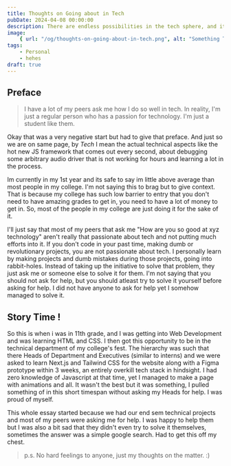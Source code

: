 ```yaml
---
title: Thoughts on Going about in Tech
pubDate: 2024-04-08 00:00:00
description: There are endless possibilities in the tech sphere, and it can often be overwhelming. Here are my  thoughts on how I navigate the tech world.
image:
    { url: "/og/thoughts-on-going-about-in-tech.png", alt: "Something Tech " }
tags:
    - Personal
    - hehes
draft: true
---
```


## Preface

> I have a lot of my peers ask me how I do so well in tech. In reality, I'm just a regular person who has a passion for technology. I'm just a student like them.

Okay that was a very negative start but had to give that preface. And just so we are on same page, by _Tech_ I mean the actual technical aspects like the hot new JS framework that comes out every second, about debugging some arbitrary audio driver that is not working for hours and learning a lot in the process.

Im currently in my 1st year and its safe to say im little above average than most people in my college. I'm not saying this to brag but to give context. That is because my college has such low barrier to entry that you don't need to have amazing grades to get in, you need to have a lot of money to get in. So, most of the people in my college are just doing it for the sake of it.

I'll just say that most of my peers that ask me "How are you so good at xyz technology" aren't really that passionate about tech and not putting much efforts into it. If you don't code in your past time, making dumb or revolutionary projects, you are not passionate about tech. I personally learn by making projects and dumb mistakes during those projects, going into rabbit-holes. Instead of taking up the initiative to solve that problem, they just ask me or someone else to solve it for them. I'm not saying that you should not ask for help, but you should atleast try to solve it yourself before asking for help. I did not have anyone to ask for help yet I somehow managed to solve it.

## Story Time !

So this is when i was in 11th grade, and I was getting into Web Development and was learning HTML and CSS. I then got this opportunity to be in the technical department of my college's fest. The hierarchy was such that there Heads of Department and Executives (similar to interns) and we were asked to learn Next.js and Tailwind CSS for the website along with a Figma prototype within 3 weeks, an entirely overkill tech stack in hindsight. I had zero knowledge of Javascript at that time, yet I managed to make a page with animations and all. It wasn't the best but it was something, I pulled something of in this short timespan without asking my Heads for help. I was proud of myself.

This whole essay started because we had our end sem technical projects and most of my peers were asking me for help. I was happy to help them but I was also a bit sad that they didn't even try to solve it themselves, sometimes the answer was a simple google search. Had to get this off my chest.

> p.s. No hard feelings to anyone, just my thoughts on the matter. :)
